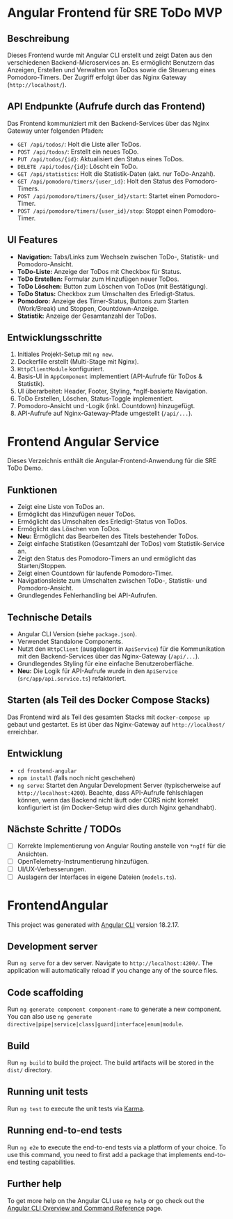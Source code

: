 # Angular Frontend für SRE ToDo MVP

## Beschreibung

Dieses Frontend wurde mit Angular CLI erstellt und zeigt Daten aus den verschiedenen Backend-Microservices an.
Es ermöglicht Benutzern das Anzeigen, Erstellen und Verwalten von ToDos sowie die Steuerung eines Pomodoro-Timers.
Der Zugriff erfolgt über das Nginx Gateway (`http://localhost/`).

## API Endpunkte (Aufrufe durch das Frontend)

Das Frontend kommuniziert mit den Backend-Services über das Nginx Gateway unter folgenden Pfaden:

-   `GET /api/todos/`: Holt die Liste aller ToDos.
-   `POST /api/todos/`: Erstellt ein neues ToDo.
-   `PUT /api/todos/{id}`: Aktualisiert den Status eines ToDos.
-   `DELETE /api/todos/{id}`: Löscht ein ToDo.
-   `GET /api/statistics`: Holt die Statistik-Daten (akt. nur ToDo-Anzahl).
-   `GET /api/pomodoro/timers/{user_id}`: Holt den Status des Pomodoro-Timers.
-   `POST /api/pomodoro/timers/{user_id}/start`: Startet einen Pomodoro-Timer.
-   `POST /api/pomodoro/timers/{user_id}/stop`: Stoppt einen Pomodoro-Timer.

## UI Features

-   **Navigation:** Tabs/Links zum Wechseln zwischen ToDo-, Statistik- und Pomodoro-Ansicht.
-   **ToDo-Liste:** Anzeige der ToDos mit Checkbox für Status.
-   **ToDo Erstellen:** Formular zum Hinzufügen neuer ToDos.
-   **ToDo Löschen:** Button zum Löschen von ToDos (mit Bestätigung).
-   **ToDo Status:** Checkbox zum Umschalten des Erledigt-Status.
-   **Pomodoro:** Anzeige des Timer-Status, Buttons zum Starten (Work/Break) und Stoppen, Countdown-Anzeige.
-   **Statistik:** Anzeige der Gesamtanzahl der ToDos.

## Entwicklungsschritte

1.  Initiales Projekt-Setup mit `ng new`.
2.  Dockerfile erstellt (Multi-Stage mit Nginx).
3.  `HttpClientModule` konfiguriert.
4.  Basis-UI in `AppComponent` implementiert (API-Aufrufe für ToDos & Statistik).
5.  UI überarbeitet: Header, Footer, Styling, *ngIf-basierte Navigation.
6.  ToDo Erstellen, Löschen, Status-Toggle implementiert.
7.  Pomodoro-Ansicht und -Logik (inkl. Countdown) hinzugefügt.
8.  API-Aufrufe auf Nginx-Gateway-Pfade umgestellt (`/api/...`).

# Frontend Angular Service

Dieses Verzeichnis enthält die Angular-Frontend-Anwendung für die SRE ToDo Demo.

## Funktionen

-   Zeigt eine Liste von ToDos an.
-   Ermöglicht das Hinzufügen neuer ToDos.
-   Ermöglicht das Umschalten des Erledigt-Status von ToDos.
-   Ermöglicht das Löschen von ToDos.
-   **Neu:** Ermöglicht das Bearbeiten des Titels bestehender ToDos.
-   Zeigt einfache Statistiken (Gesamtzahl der ToDos) vom Statistik-Service an.
-   Zeigt den Status des Pomodoro-Timers an und ermöglicht das Starten/Stoppen.
-   Zeigt einen Countdown für laufende Pomodoro-Timer.
-   Navigationsleiste zum Umschalten zwischen ToDo-, Statistik- und Pomodoro-Ansicht.
-   Grundlegendes Fehlerhandling bei API-Aufrufen.

## Technische Details

-   Angular CLI Version (siehe `package.json`).
-   Verwendet Standalone Components.
-   Nutzt den `HttpClient` (ausgelagert in `ApiService`) für die Kommunikation mit den Backend-Services über das Nginx-Gateway (`/api/...`).
-   Grundlegendes Styling für eine einfache Benutzeroberfläche.
-   **Neu:** Die Logik für API-Aufrufe wurde in den `ApiService` (`src/app/api.service.ts`) refaktoriert.

## Starten (als Teil des Docker Compose Stacks)

Das Frontend wird als Teil des gesamten Stacks mit `docker-compose up` gebaut und gestartet. Es ist über das Nginx-Gateway auf `http://localhost/` erreichbar.

## Entwicklung

-   `cd frontend-angular`
-   `npm install` (falls noch nicht geschehen)
-   `ng serve`: Startet den Angular Development Server (typischerweise auf `http://localhost:4200`). Beachte, dass API-Aufrufe fehlschlagen können, wenn das Backend nicht läuft oder CORS nicht korrekt konfiguriert ist (im Docker-Setup wird dies durch Nginx gehandhabt).

## Nächste Schritte / TODOs

-   [ ] Korrekte Implementierung von Angular Routing anstelle von `*ngIf` für die Ansichten.
-   [ ] OpenTelemetry-Instrumentierung hinzufügen.
-   [ ] UI/UX-Verbesserungen.
-   [ ] Auslagern der Interfaces in eigene Dateien (`models.ts`).

# FrontendAngular

This project was generated with [Angular CLI](https://github.com/angular/angular-cli) version 18.2.17.

## Development server

Run `ng serve` for a dev server. Navigate to `http://localhost:4200/`. The application will automatically reload if you change any of the source files.

## Code scaffolding

Run `ng generate component component-name` to generate a new component. You can also use `ng generate directive|pipe|service|class|guard|interface|enum|module`.

## Build

Run `ng build` to build the project. The build artifacts will be stored in the `dist/` directory.

## Running unit tests

Run `ng test` to execute the unit tests via [Karma](https://karma-runner.github.io).

## Running end-to-end tests

Run `ng e2e` to execute the end-to-end tests via a platform of your choice. To use this command, you need to first add a package that implements end-to-end testing capabilities.

## Further help

To get more help on the Angular CLI use `ng help` or go check out the [Angular CLI Overview and Command Reference](https://angular.dev/tools/cli) page.
